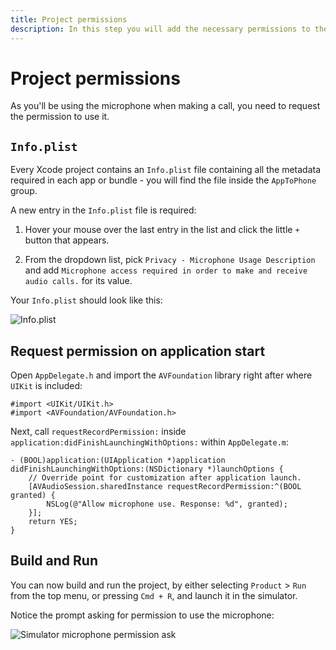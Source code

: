 ```yaml
---
title: Project permissions
description: In this step you will add the necessary permissions to the project properties.
---
```


# Project permissions

As you'll be using the microphone when making a call, you need to request the permission to use it.

## `Info.plist`

Every Xcode project contains an `Info.plist` file containing all the metadata required in each app or bundle  - you will find the file inside the `AppToPhone` group.

A new entry in the `Info.plist` file is required:

1. Hover your mouse over the last entry in the list and click the little `+` button that appears.

2. From the dropdown list, pick `Privacy - Microphone Usage Description` and add `Microphone access required in order to make and receive audio calls.` for its value.

Your `Info.plist` should look like this:

![Info.plist](/images/client-sdk/ios-voice/Xcode-permissions.jpg)

## Request permission on application start

Open `AppDelegate.h` and import the `AVFoundation` library right after where `UIKit` is included:

```objective_c
#import <UIKit/UIKit.h>
#import <AVFoundation/AVFoundation.h>
```

Next, call `requestRecordPermission:` inside `application:didFinishLaunchingWithOptions:` within `AppDelegate.m`:

```objective_c
- (BOOL)application:(UIApplication *)application didFinishLaunchingWithOptions:(NSDictionary *)launchOptions {
    // Override point for customization after application launch.
    [AVAudioSession.sharedInstance requestRecordPermission:^(BOOL granted) {
        NSLog(@"Allow microphone use. Response: %d", granted);
    }];
    return YES;
}
```

## Build and Run

You can now build and run the project, by either selecting `Product` > `Run` from the top menu, or pressing `Cmd + R`, and launch it in the simulator. 

Notice the prompt asking for permission to use the microphone:

![Simulator microphone permission ask](/images/client-sdk/ios-voice/Simulator-microphone-permission-ask.jpg)

